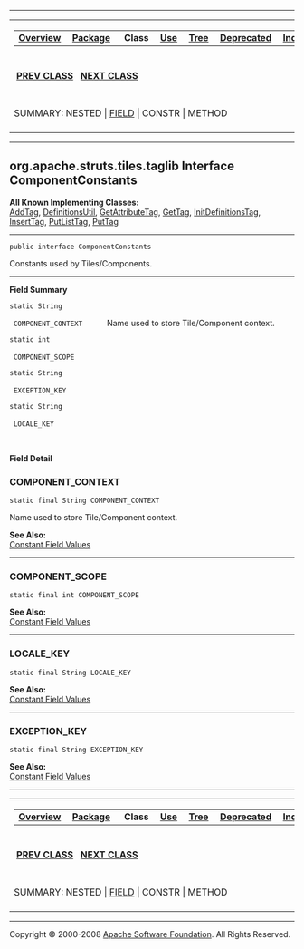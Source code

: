 ------------------------------------------------------------------------

<span id="navbar_top"></span> [](#skip-navbar_top "Skip navigation links")

<table>
<colgroup>
<col width="50%" />
<col width="50%" />
</colgroup>
<tbody>
<tr class="odd">
<td align="left"><span id="navbar_top_firstrow"></span>
<table>
<tbody>
<tr class="odd">
<td align="left"><a href="../../../../../overview-summary.html.md"><strong>Overview</strong></a> </td>
<td align="left"><a href="package-summary.html.md"><strong>Package</strong></a> </td>
<td align="left"> <strong>Class</strong> </td>
<td align="left"><a href="class-use/ComponentConstants.html.md"><strong>Use</strong></a> </td>
<td align="left"><a href="package-tree.html.md"><strong>Tree</strong></a> </td>
<td align="left"><a href="../../../../../deprecated-list.html.md"><strong>Deprecated</strong></a> </td>
<td align="left"><a href="../../../../../index-all.html.md"><strong>Index</strong></a> </td>
<td align="left"><a href="../../../../../help-doc.html.md"><strong>Help</strong></a> </td>
</tr>
</tbody>
</table></td>
<td align="left"></td>
</tr>
<tr class="even">
<td align="left"> <a href="../../../../../org/apache/struts/tiles/taglib/AttributeToScopeTag.html.md" title="class in org.apache.struts.tiles.taglib"><strong>PREV CLASS</strong></a>   <a href="../../../../../org/apache/struts/tiles/taglib/DefinitionTag.html" title="class in org.apache.struts.tiles.taglib"><strong>NEXT CLASS</strong></a></td>
<td align="left"><a href="../../../../../index.html.md?org/apache/struts/tiles/taglib/ComponentConstants.html"><strong>FRAMES</strong></a>    <a href="ComponentConstants.html"><strong>NO FRAMES</strong></a>    
<a href="../../../../../allclasses-noframe.html.md"><strong>All Classes</strong></a></td>
</tr>
<tr class="odd">
<td align="left">SUMMARY: NESTED | <a href="#field_summary">FIELD</a> | CONSTR | METHOD</td>
<td align="left">DETAIL: <a href="#field_detail">FIELD</a> | CONSTR | METHOD</td>
</tr>
</tbody>
</table>

<span id="skip-navbar_top"></span>

------------------------------------------------------------------------

org.apache.struts.tiles.taglib
 Interface ComponentConstants
------------------------------

**All Known Implementing Classes:**  
[AddTag](../../../../../org/apache/struts/tiles/taglib/AddTag.html.md "class in org.apache.struts.tiles.taglib"), [DefinitionsUtil](../../../../../org/apache/struts/tiles/DefinitionsUtil.html "class in org.apache.struts.tiles"), [GetAttributeTag](../../../../../org/apache/struts/tiles/taglib/GetAttributeTag.html "class in org.apache.struts.tiles.taglib"), [GetTag](../../../../../org/apache/struts/tiles/taglib/GetTag.html "class in org.apache.struts.tiles.taglib"), [InitDefinitionsTag](../../../../../org/apache/struts/tiles/taglib/InitDefinitionsTag.html "class in org.apache.struts.tiles.taglib"), [InsertTag](../../../../../org/apache/struts/tiles/taglib/InsertTag.html "class in org.apache.struts.tiles.taglib"), [PutListTag](../../../../../org/apache/struts/tiles/taglib/PutListTag.html "class in org.apache.struts.tiles.taglib"), [PutTag](../../../../../org/apache/struts/tiles/taglib/PutTag.html "class in org.apache.struts.tiles.taglib")

------------------------------------------------------------------------

    public interface ComponentConstants

Constants used by Tiles/Components.

------------------------------------------------------------------------

<span id="field_summary"></span>

**Field Summary**

`static String`

` COMPONENT_CONTEXT`
           Name used to store Tile/Component context.

`static int`

` COMPONENT_SCOPE`
            

`static String`

` EXCEPTION_KEY`
            

`static String`

` LOCALE_KEY`
            

 

<span id="field_detail"></span>

**Field Detail**

<span id="COMPONENT_CONTEXT"></span>

### COMPONENT\_CONTEXT

    static final String COMPONENT_CONTEXT

Name used to store Tile/Component context.

**See Also:**  
[Constant Field Values](../../../../../constant-values.html.md#org.apache.struts.tiles.taglib.ComponentConstants.COMPONENT_CONTEXT)

------------------------------------------------------------------------

<span id="COMPONENT_SCOPE"></span>

### COMPONENT\_SCOPE

    static final int COMPONENT_SCOPE

**See Also:**  
[Constant Field Values](../../../../../constant-values.html.md#org.apache.struts.tiles.taglib.ComponentConstants.COMPONENT_SCOPE)

------------------------------------------------------------------------

<span id="LOCALE_KEY"></span>

### LOCALE\_KEY

    static final String LOCALE_KEY

**See Also:**  
[Constant Field Values](../../../../../constant-values.html.md#org.apache.struts.tiles.taglib.ComponentConstants.LOCALE_KEY)

------------------------------------------------------------------------

<span id="EXCEPTION_KEY"></span>

### EXCEPTION\_KEY

    static final String EXCEPTION_KEY

**See Also:**  
[Constant Field Values](../../../../../constant-values.html.md#org.apache.struts.tiles.taglib.ComponentConstants.EXCEPTION_KEY)

------------------------------------------------------------------------

<span id="navbar_bottom"></span> [](#skip-navbar_bottom "Skip navigation links")

<table>
<colgroup>
<col width="50%" />
<col width="50%" />
</colgroup>
<tbody>
<tr class="odd">
<td align="left"><span id="navbar_bottom_firstrow"></span>
<table>
<tbody>
<tr class="odd">
<td align="left"><a href="../../../../../overview-summary.html.md"><strong>Overview</strong></a> </td>
<td align="left"><a href="package-summary.html.md"><strong>Package</strong></a> </td>
<td align="left"> <strong>Class</strong> </td>
<td align="left"><a href="class-use/ComponentConstants.html.md"><strong>Use</strong></a> </td>
<td align="left"><a href="package-tree.html.md"><strong>Tree</strong></a> </td>
<td align="left"><a href="../../../../../deprecated-list.html.md"><strong>Deprecated</strong></a> </td>
<td align="left"><a href="../../../../../index-all.html.md"><strong>Index</strong></a> </td>
<td align="left"><a href="../../../../../help-doc.html.md"><strong>Help</strong></a> </td>
</tr>
</tbody>
</table></td>
<td align="left"></td>
</tr>
<tr class="even">
<td align="left"> <a href="../../../../../org/apache/struts/tiles/taglib/AttributeToScopeTag.html.md" title="class in org.apache.struts.tiles.taglib"><strong>PREV CLASS</strong></a>   <a href="../../../../../org/apache/struts/tiles/taglib/DefinitionTag.html" title="class in org.apache.struts.tiles.taglib"><strong>NEXT CLASS</strong></a></td>
<td align="left"><a href="../../../../../index.html.md?org/apache/struts/tiles/taglib/ComponentConstants.html"><strong>FRAMES</strong></a>    <a href="ComponentConstants.html"><strong>NO FRAMES</strong></a>    
<a href="../../../../../allclasses-noframe.html.md"><strong>All Classes</strong></a></td>
</tr>
<tr class="odd">
<td align="left">SUMMARY: NESTED | <a href="#field_summary">FIELD</a> | CONSTR | METHOD</td>
<td align="left">DETAIL: <a href="#field_detail">FIELD</a> | CONSTR | METHOD</td>
</tr>
</tbody>
</table>

<span id="skip-navbar_bottom"></span>

------------------------------------------------------------------------

Copyright © 2000-2008 [Apache Software Foundation](http://www.apache.org/). All Rights Reserved.
